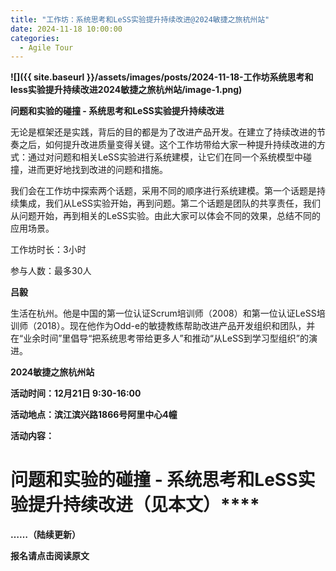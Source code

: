 ```yaml
---
title: "工作坊：系统思考和LeSS实验提升持续改进@2024敏捷之旅杭州站"
date: 2024-11-18 10:00:00
categories:
  - Agile Tour
---
```

**![]({{ site.baseurl }}/assets/images/posts/2024-11-18-工作坊系统思考和less实验提升持续改进2024敏捷之旅杭州站/image-1.png)**

**问题和实验的碰撞 - 系统思考和LeSS实验提升持续改进**

无论是框架还是实践，背后的目的都是为了改进产品开发。在建立了持续改进的节奏之后，如何提升改进质量变得关键。这个工作坊带给大家一种提升持续改进的方式：通过对问题和相关LeSS实验进行系统建模，让它们在同一个系统模型中碰撞，进而更好地找到改进的问题和措施。

我们会在工作坊中探索两个话题，采用不同的顺序进行系统建模。第一个话题是持续集成，我们从LeSS实验开始，再到问题。第二个话题是团队的共享责任，我们从问题开始，再到相关的LeSS实验。由此大家可以体会不同的效果，总结不同的应用场景。

工作坊时长：3小时

参与人数：最多30人

**吕毅**

生活在杭州。他是中国的第一位认证Scrum培训师（2008）和第一位认证LeSS培训师（2018）。现在他作为Odd-e的敏捷教练帮助改进产品开发组织和团队，并在“业余时间”里倡导“把系统思考带给更多人”和推动“从LeSS到学习型组织”的演进。

**2024敏捷之旅杭州站**

**活动时间：12月21日 9:30-16:00**

**活动地点：滨江滨兴路1866号阿里中心4幢**

**活动内容：**

# ****问题和实验的碰撞 - 系统思考和LeSS实验提升持续改进****（见本文）****

**……（陆续更新）**

**报名****请****点击****阅读****原文**